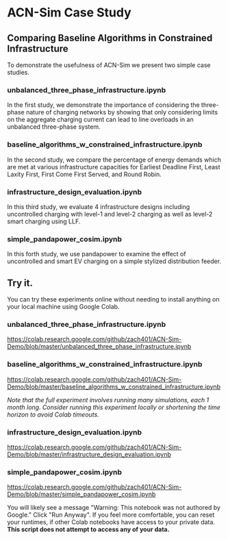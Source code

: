 # ACN-Sim Case Study
## Comparing Baseline Algorithms in Constrained Infrastructure

To demonstrate the usefulness of ACN-Sim we present two simple case studies.

### unbalanced_three_phase_infrastructure.ipynb

In the first study, we demonstrate the importance of considering the three-phase nature of charging networks by showing that only considering limits on the aggregate charging current can lead to line overloads in an unbalanced three-phase system.

### baseline_algorithms_w_constrained_infrastructure.ipynb

In the second study, we compare the percentage of energy demands which are met at various infrastructure capacities for Earliest Deadline First, Least Laxity First, First Come First Served, and Round Robin. 

### infrastructure_design_evaluation.ipynb

In this third study, we evaluate 4 infrastructure designs including uncontrolled charging with level-1 and level-2 charging as well as level-2 smart charging using LLF. 

### simple_pandapower_cosim.ipynb

In this forth study, we use pandapower to examine the effect of uncontrolled and smart EV charging on a simple stylized distribution feeder. 

## Try it.
You can try these experiments online without needing to install anything on your local machine using Google Colab. 

### unbalanced_three_phase_infrastructure.ipynb
https://colab.research.google.com/github/zach401/ACN-Sim-Demo/blob/master/unbalanced_three_phase_infrastructure.ipynb

### baseline_algorithms_w_constrained_infrastructure.ipynb
https://colab.research.google.com/github/zach401/ACN-Sim-Demo/blob/master/baseline_algorithms_w_constrained_infrastructure.ipynb

*Note that the full experiment involves running many simulations, each 1 month long. Consider running this experiment locally or shortening the time horizon to avoid Colab timeouts.*

### infrastructure_design_evaluation.ipynb
https://colab.research.google.com/github/zach401/ACN-Sim-Demo/blob/master/infrastructure_design_evaluation.ipynb

### simple_pandapower_cosim.ipynb
https://colab.research.google.com/github/zach401/ACN-Sim-Demo/blob/master/simple_pandapower_cosim.ipynb


You will likely see a message "Warning: This notebook was not authored by Google." Click "Run Anyway". If you feel more comfortable, you can reset your runtimes, if other Colab notebooks have access to your private data. **This script does not attempt to access any of your data.**
